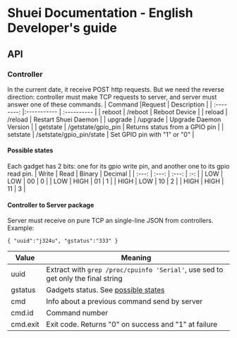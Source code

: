 # Shuei Documentation - English Developer's guide
## API
### Controller
In the current date, it receive POST http requests. But we need the reverse direction: controller must make TCP requests to server, and server must answer one of these commands.
| Command	|Request			| Description |
| :--------:	|:-----------			| :---------- |
| reboot	| /reboot			| Reboot Device |
| reload	| /reload			| Restart Shuei Daemon |
| upgrade	| /upgrade			| Upgrade Daemon Version |
| getstate	| /getstate/gpio\_pin		| Returns status from a GPIO pin |
| setstate	| /setstate/gpio\_pin/state	| Set GPIO pin with "1" or "0" |
#### Possible states
Each gadget has 2 bits:
 one for its gpio write pin, and another one to its gpio read pin.
| Write | Read | Binary | Decimal |
| :---: | :---: | :---: | :-: |
| LOW | LOW | 00 | 0 |
| LOW | HIGH | 01 | 1 |
| HIGH | LOW | 10 | 2 |
| HIGH | HIGH | 11 | 3 |
#### Controller to Server package
Server must receive on pure TCP an single-line JSON from controllers.
Example:
```
{ "uuid":"j324u", "gstatus":"333" }
```
| Value | Meaning |
| ---- | ---- |
| uuid | Extract with `grep /proc/cpuinfo 'Serial'`, use sed to get only the final string |
| gstatus | Gadgets status. See [possible states](#possible-states) |
| cmd | Info about a previous command send by server |
| cmd.id | Command number |
| cmd.exit | Exit code. Returns "0" on success and "1" at failure |




